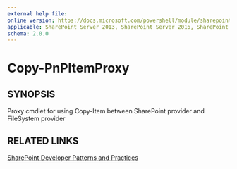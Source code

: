 ```yaml
---
external help file:
online version: https://docs.microsoft.com/powershell/module/sharepoint-pnp/copy-pnpitemproxy
applicable: SharePoint Server 2013, SharePoint Server 2016, SharePoint Server 2019, SharePoint Online
schema: 2.0.0
---
```

# Copy-PnPItemProxy

## SYNOPSIS
Proxy cmdlet for using Copy-Item between SharePoint provider and FileSystem provider

## RELATED LINKS

[SharePoint Developer Patterns and Practices](https://aka.ms/sppnp)
